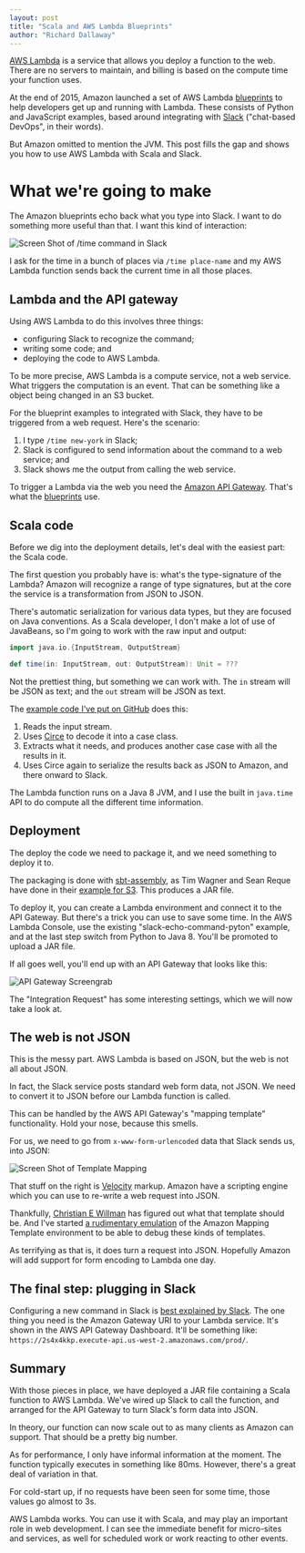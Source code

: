 ```yaml
---
layout: post
title: "Scala and AWS Lambda Blueprints"
author: "Richard Dallaway"
---
```


[AWS Lambda] is a service that allows you deploy a function to the web.
There are no servers to maintain,
and billing is based on the compute time your function uses.

At the end of 2015, Amazon launched a set of AWS Lambda [blueprints] to help developers get up and running with Lambda.
These consists of Python and JavaScript examples, based around integrating with [Slack] ("chat-based DevOps", in their words).

But Amazon omitted to mention the JVM.
This post fills the gap and shows you how to use AWS Lambda with Scala and Slack.

[AWS Lambda]: https://aws.amazon.com/lambda/
[API Gateway]: https://aws.amazon.com/api-gateway/
[code]: https://github.com/d6y/aws-lambda-scala-slack
[Slack]: https://slack.com/
[commands]: https://api.slack.com/slash-commands
[blueprints]: https://aws.amazon.com/about-aws/whats-new/2015/12/aws-lambda-launches-slack-integration-blueprints/
[slackdotscala]: https://github.com/d6y/aws-lambda-scala-slack/blob/master/src/main/scala/example/slack.scala
[circe]: https://github.com/travisbrown/circe
[sbt-assembly]: https://github.com/sbt/sbt-assembly
[tim-and-sean]: https://aws.amazon.com/blogs/compute/writing-aws-lambda-functions-in-scala/
[playground]: https://github.com/d6y/aws-gateway-mapping-playground
[cew]: https://github.com/christianewillman/aws-api-gateway-bodyparser
[velocity]: https://en.wikipedia.org/wiki/Apache_Velocity

<!-- break -->

# What we're going to make

The Amazon blueprints echo back what you type into Slack. I want to do something more useful than that.  I want this kind of interaction:

![Screen Shot of /time command in Slack](/images/blog/2016-02-01-aws-lambda-slack.png)

I ask for the time in a bunch of places via `/time place-name` and my AWS Lambda function sends back the current time in all those places.

## Lambda and the API gateway

Using AWS Lambda to do this involves three things:

- configuring Slack to recognize the command;
- writing some code; and
- deploying the code to AWS Lambda.

To be more precise, AWS Lambda is a compute service, not a web service. What triggers the computation is an event. That can be something like a object being changed in an S3 bucket.

For the blueprint examples to integrated with Slack, they have to be triggered from a web request. Here's the scenario:

1. I type `/time new-york` in Slack;
2. Slack is configured to send information about the command to a web service; and
3. Slack shows me the output from calling the web service.

To trigger a Lambda via the web you need the [Amazon API Gateway][API Gateway]. That's what the [blueprints] use.

## Scala code

Before we dig into the deployment details,
let's deal with the easiest part: the Scala code.

The first question you probably have is:
what's the type-signature of the Lambda?
Amazon will recognize a range of type signatures,
but at the core the service is a transformation from JSON to JSON.

There's automatic serialization for various data types,
but they are focused on Java conventions.
As a Scala developer, I don't make a lot of use of JavaBeans, so I'm going to work with the raw input and output:

~~~ scala
import java.io.{InputStream, OutputStream}

def time(in: InputStream, out: OutputStream): Unit = ???
~~~

Not the prettiest thing, but something we can work with. The `in` stream will be JSON as text; and the `out` stream will be JSON as text.

The [example code I've put on GitHub][slackdotscala] does this:

1. Reads the input stream.
2. Uses [Circe] to decode it into a case class.
3. Extracts what it needs, and produces another case case with all the results in it.
4. Uses Circe again to serialize the results back as JSON to Amazon, and there onward to Slack.

The Lambda function runs on a Java 8 JVM, and I use the built in `java.time` API to do compute all the different time information.

## Deployment

The deploy the code we need to package it, and we need something to deploy it to.

The packaging is done with [sbt-assembly], as Tim Wagner and Sean Reque have done in their [example for S3][tim-and-sean]. This produces a JAR file.

To deploy it, you can create a Lambda environment and connect it to the API Gateway. But there's a trick you can use to save some time. In the AWS Lambda Console, use the existing "slack-echo-command-pyton" example, and at the last step switch from Python to Java 8. You'll be promoted to upload a JAR file.

If all goes well, you'll end up with an API Gateway that looks like this:

![API Gateway Screengrab](/images/blog/2016-02-01-aws-lambda-gateway.png)

The "Integration Request" has some interesting settings, which we will now take a look at.

## The web is not JSON

This is the messy part.
AWS Lambda is based on JSON, but the web is not all about JSON.

In fact, the Slack service posts standard web form data, not JSON.
We need to convert it to JSON before our Lambda function is called.

This can be handled by the AWS API Gateway's "mapping template" functionality. Hold your nose, because this smells.

For us, we need to go from `x-www-form-urlencoded` data that Slack sends us, into JSON:

![Screen Shot of Template Mapping](/images/blog/2016-02-01-aws-lambda-mapping.png)

That stuff on the right is [Velocity] markup. Amazon have a scripting engine which you can use to re-write a web request into JSON.

Thankfully, [Christian E Willman][cew] has figured out what that template should be.
And I've started [a rudimentary emulation][playground] of the Amazon Mapping Template environment to be able to debug these kinds of templates.

As terrifying as that is, it does turn a request into JSON. Hopefully Amazon will add support for form encoding to Lambda one day.

## The final step: plugging in Slack

Configuring a new command in Slack is [best explained by Slack][commands].
The one thing you need is the Amazon Gateway URI to your Lambda service.
It's shown in the AWS API Gateway Dashboard.
It'll be something like: `https://2s4x4kkp.execute-api.us-west-2.amazonaws.com/prod/`.

## Summary

With those pieces in place, we have deployed a JAR file containing a Scala function to AWS Lambda.
We've wired up Slack to call the function, and arranged for the API Gateway to turn Slack's form data into JSON.

In theory, our function can now scale out to as many clients as Amazon can support. That should be a pretty big number.

As for performance, I only have informal information at the moment.
The function typically executes in something like 80ms.
However, there's a great deal of variation in that.

For cold-start up,
if no requests have been seen for some time,
those values go almost to 3s.

AWS Lambda works.
You can use it with Scala,
and may play an important role in web development.
I can see the immediate benefit for micro-sites and services,
as well for scheduled work or work reacting to other events.
